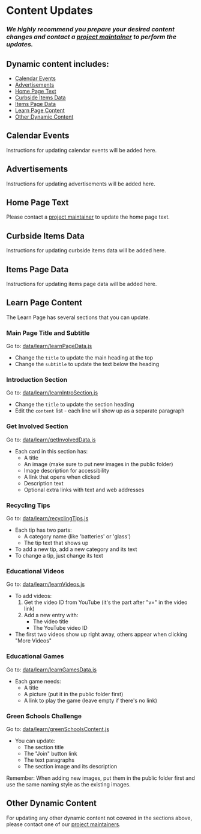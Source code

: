 # Content Updates

### _**We highly recommend you prepare your desired content changes and contact a [project maintainer](maintainers.md#primary-contacts) to perform the updates.**_

## Dynamic content includes:

- [Calendar Events](#calendar-events)
- [Advertisements](#advertisements)
- [Home Page Text](#home-page-text)
- [Curbside Items Data](#curbside-items-data)
- [Items Page Data](#items-page-data)
- [Learn Page Content](#learn-page-content)
- [Other Dynamic Content](#other-dynamic-content)

## Calendar Events

Instructions for updating calendar events will be added here.

## Advertisements

Instructions for updating advertisements will be added here.

## Home Page Text

Please contact a [project maintainer](maintainers.md#primary-contacts) to update the home page text.

## Curbside Items Data

Instructions for updating curbside items data will be added here.

## Items Page Data

Instructions for updating items page data will be added here.

## Learn Page Content

The Learn Page has several sections that you can update.

### Main Page Title and Subtitle

Go to: [data/learn/learnPageData.js](https://github.com/skyler-hall/Recyclepediamdc/tree/main/data/learn/learnPageData.js)

- Change the `title` to update the main heading at the top
- Change the `subtitle` to update the text below the heading

### Introduction Section

Go to: [data/learn/learnIntroSection.js](https://github.com/skyler-hall/Recyclepediamdc/tree/main/data/learn/learnIntroSection.js)

- Change the `title` to update the section heading
- Edit the `content` list - each line will show up as a separate paragraph

### Get Involved Section

Go to: [data/learn/getInvolvedData.js](https://github.com/skyler-hall/Recyclepediamdc/tree/main/data/learn/getInvolvedData.js)

- Each card in this section has:
  - A title
  - An image (make sure to put new images in the public folder)
  - Image description for accessibility
  - A link that opens when clicked
  - Description text
  - Optional extra links with text and web addresses

### Recycling Tips

Go to: [data/learn/recyclingTips.js](https://github.com/skyler-hall/Recyclepediamdc/tree/main/data/learn/recyclingTips.js)

- Each tip has two parts:
  - A category name (like 'batteries' or 'glass')
  - The tip text that shows up
- To add a new tip, add a new category and its text
- To change a tip, just change its text

### Educational Videos

Go to: [data/learn/learnVideos.js](https://github.com/skyler-hall/Recyclepediamdc/tree/main/data/learn/learnVideos.js)

- To add videos:
  1. Get the video ID from YouTube (it's the part after "v=" in the video link)
  2. Add a new entry with:
     - The video title
     - The YouTube video ID
- The first two videos show up right away, others appear when clicking "More Videos"

### Educational Games

Go to: [data/learn/learnGamesData.js](https://github.com/skyler-hall/Recyclepediamdc/tree/main/data/learn/learnGamesData.js)

- Each game needs:
  - A title
  - A picture (put it in the public folder first)
  - A link to play the game (leave empty if there's no link)

### Green Schools Challenge

Go to: [data/learn/greenSchoolsContent.js](https://github.com/skyler-hall/Recyclepediamdc/tree/main/data/learn/greenSchoolsContent.js)

- You can update:
  - The section title
  - The "Join" button link
  - The text paragraphs
  - The section image and its description

Remember: When adding new images, put them in the public folder first and use the same naming style as the existing images.

## Other Dynamic Content

For updating any other dynamic content not covered in the sections above, please contact one of our [project maintainers](maintainers.md#primary-contacts).
